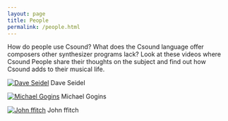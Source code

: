 ```yaml
---
layout: page
title: People
permalink: /people.html
---
```



How do people use Csound? What does the Csound language offer composers other synthesizer programs lack? 
Look at these videos where Csound People share their thoughts on the subject and find out how Csound adds to their musical life.


[![Dave Seidel](https://img.youtube.com/vi/4eV9RjhVsM8/default.jpg)](https://www.youtube.com/watch?v=4eV9RjhVsM8)
Dave Seidel

[![Michael Gogins](https://img.youtube.com/vi/H-xWghoZqGw/default.jpg)](https://www.youtube.com/watch?v=H-xWghoZqGw)
Michael Gogins

[![John ffitch](https://img.youtube.com/vi/0m3WVzEnFIs/default.jpg)](https://www.youtube.com/watch?v=0m3WVzEnFIs)
John ffitch

